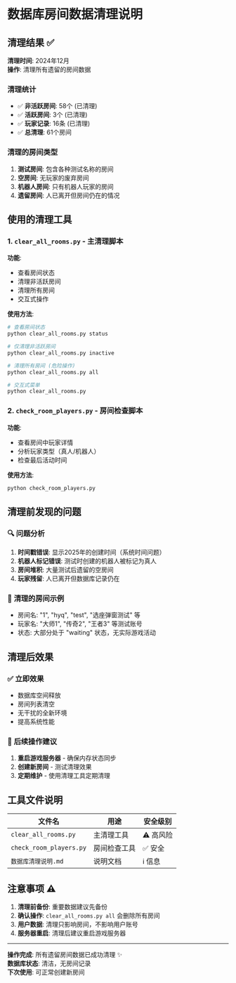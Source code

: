 # 数据库房间数据清理说明

## 清理结果 ✅

**清理时间**: 2024年12月  
**操作**: 清理所有遗留的房间数据

### 清理统计
- ✅ **非活跃房间**: 58个 (已清理)
- ✅ **活跃房间**: 3个 (已清理)
- ✅ **玩家记录**: 16条 (已清理)
- ✅ **总清理**: 61个房间

### 清理的房间类型
1. **测试房间**: 包含各种测试名称的房间
2. **空房间**: 无玩家的废弃房间
3. **机器人房间**: 只有机器人玩家的房间
4. **遗留房间**: 人已离开但房间仍在的情况

## 使用的清理工具

### 1. `clear_all_rooms.py` - 主清理脚本
**功能**:
- 查看房间状态
- 清理非活跃房间
- 清理所有房间
- 交互式操作

**使用方法**:
```bash
# 查看房间状态
python clear_all_rooms.py status

# 仅清理非活跃房间
python clear_all_rooms.py inactive

# 清理所有房间 (危险操作)
python clear_all_rooms.py all

# 交互式菜单
python clear_all_rooms.py
```

### 2. `check_room_players.py` - 房间检查脚本
**功能**:
- 查看房间中玩家详情
- 分析玩家类型（真人/机器人）
- 检查最后活动时间

**使用方法**:
```bash
python check_room_players.py
```

## 清理前发现的问题

### 🔍 **问题分析**
1. **时间戳错误**: 显示2025年的创建时间（系统时间问题）
2. **机器人标记错误**: 测试时创建的机器人被标记为真人
3. **房间堆积**: 大量测试后遗留的空房间
4. **玩家残留**: 人已离开但数据库记录仍在

### 🎯 **清理的房间示例**
- 房间名: "1", "hyq", "test", "选座弹窗测试" 等
- 玩家名: "大师1", "传奇2", "王者3" 等测试账号
- 状态: 大部分处于 "waiting" 状态，无实际游戏活动

## 清理后效果

### ✅ **立即效果**
- 数据库空间释放
- 房间列表清空
- 无干扰的全新环境
- 提高系统性能

### 🚀 **后续操作建议**
1. **重启游戏服务器** - 确保内存状态同步
2. **创建新房间** - 测试清理效果
3. **定期维护** - 使用清理工具定期清理

## 工具文件说明

| 文件名 | 用途 | 安全级别 |
|--------|------|----------|
| `clear_all_rooms.py` | 主清理工具 | ⚠️ 高风险 |
| `check_room_players.py` | 房间检查工具 | ✅ 安全 |
| `数据库清理说明.md` | 说明文档 | ℹ️ 信息 |

## 注意事项 ⚠️

1. **清理前备份**: 重要数据建议先备份
2. **确认操作**: `clear_all_rooms.py all` 会删除所有房间
3. **用户数据**: 清理只影响房间，不影响用户账号
4. **服务器重启**: 清理后建议重启游戏服务器

---
**操作完成**: 所有遗留房间数据已成功清理 ✨  
**数据库状态**: 清洁，无房间记录  
**下次使用**: 可正常创建新房间 